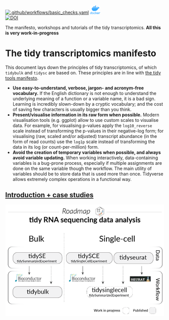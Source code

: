 <!-- badges: start -->
[![.github/workflows/basic_checks.yaml](https://github.com/stemangiola/tidytranscriptomics/workflows/.github/workflows/basic_checks.yaml/badge.svg)](https://github.com/stemangiola/tidytranscriptomics/actions) [![Docker](https://github.com/Bioconductor/BioC2020/raw/master/docs/images/docker_icon.png)](https://hub.docker.com/repository/docker/stemangiola/tidytranscriptomics) 	
[![DOI](https://zenodo.org/badge/DOI/10.5281/zenodo.3959148.svg)](https://doi.org/10.5281/zenodo.3959148)
<!-- badges: end -->


The manifesto, workshops and tutorials of the tidy transcriptomics.
**All this is very work-in-progress**

# The tidy transcriptomics manifesto
This document lays down the principles of tidy transcriptomics, of which `tidybulk` and `tidysc` are based on. These principles are in line with [the tidy tools manifesto](https://cran.r-project.org/web/packages/tidyverse/vignettes/manifesto.html).

- **Use easy-to-understand, verbose, jargon- and acronym-free vocabulary.** If the English dictionary is not enough to understand the underlying meaning of a function or a variable name, it is a bad sign. Learning is incredibly slown-down by a cryptic vocabulary; and the cost of saving few characters is usually bigger than you think.
- **Present/visualise information in its raw form when possible.** Modern visualisation tools (e.g. ggplot) allow to use custom scales to visualise data. For example, for visualising p-values apply the `log10_reverse` scale instead of transforming the p-values in their negative-log form; for visualising (raw, scaled and/or adjusted) transcript abundance (in the form of read counts) use the `log1p` scale instead of transforming the data in its log (or count-per-million) form.
- **Avoid the creation of temporary variables when possible, and always avoid variable updating.** When working interactively, data-containing variables is a bug-prone process, especially if multiple assignments are done on the same variable though the workflow. The main utility of variables should be to store data that is used more than once. Tidyverse allows extremely complex operations in a functional way.

## [Introduction + case studies](https://stemangiola.github.io/tidytranscriptomics/)

![Schematics of the roadmap](inst/roadmap.png)



